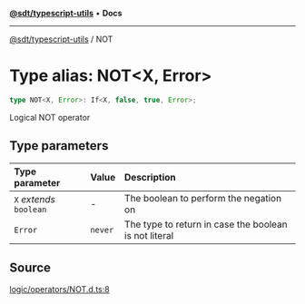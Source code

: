 [**@sdt/typescript-utils**](../README.md) • **Docs**

***

[@sdt/typescript-utils](../globals.md) / NOT

# Type alias: NOT\<X, Error\>

```ts
type NOT<X, Error>: If<X, false, true, Error>;
```

Logical NOT operator

## Type parameters

| Type parameter | Value | Description |
| :------ | :------ | :------ |
| `X` *extends* `boolean` | - | The boolean to perform the negation on |
| `Error` | `never` | The type to return in case the boolean is not literal |

## Source

[logic/operators/NOT.d.ts:8](https://github.com/sylvaindethier/typescript-utils/blob/8e5403ef6aee7077fe4c3a20af320ab84f9dedde/types/logic/operators/NOT.d.ts#L8)
